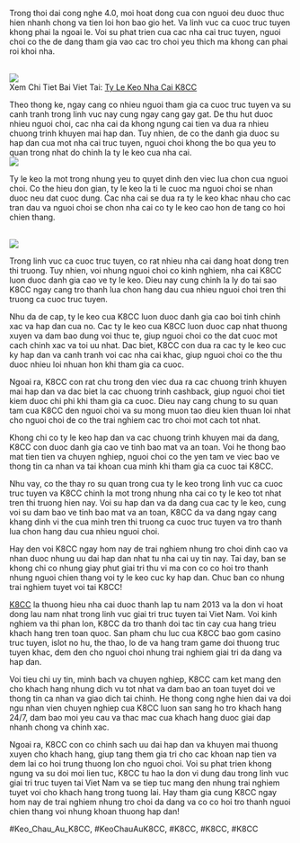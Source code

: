 <main>
<p>Trong thoi dai cong nghe 4.0, moi hoat dong cua con nguoi deu duoc thuc hien nhanh chong va tien loi hon bao gio het. Va linh vuc ca cuoc truc tuyen khong phai la ngoai le. Voi su phat trien cua cac nha cai truc tuyen, nguoi choi co the de dang tham gia vao cac tro choi yeu thich ma khong can phai roi khoi nha.</p><br><img src="https://k8cc.army/wp-content/uploads/2025/03/anh-dai-dien-3.webp"></br>
Xem Chi Tiet Bai Viet Tai: <a href="https://k8cc.army/ty-le-keo-nha-cai/">Ty Le Keo Nha Cai K8CC </a>
<p>Theo thong ke, ngay cang co nhieu nguoi tham gia ca cuoc truc tuyen va su canh tranh trong linh vuc nay cung ngay cang gay gat. De thu hut duoc nhieu nguoi choi, cac nha cai da khong ngung cai tien va dua ra nhieu chuong trinh khuyen mai hap dan. Tuy nhien, de co the danh gia duoc su hap dan cua mot nha cai truc tuyen, nguoi choi khong the bo qua yeu to quan trong nhat do chinh la ty le keo cua nha cai.<br><img src="https://k8cc.army/wp-content/uploads/2025/03/hieu-ro-cac-loai-cuoc-va-ty-le-keo-nha-cai-giup-hoi-vien-gia-tang-ty-le-thang.webp"></br>
<p>Ty le keo la mot trong nhung yeu to quyet dinh den viec lua chon cua nguoi choi. Co the hieu don gian, ty le keo la ti le cuoc ma nguoi choi se nhan duoc neu dat cuoc dung. Cac nha cai se dua ra ty le keo khac nhau cho cac tran dau va nguoi choi se chon nha cai co ty le keo cao hon de tang co hoi chien thang.</p><br><img src="https://k8cc.army/wp-content/uploads/2025/03/ty-le-keo-nha-cai-keo-tai-xiu-tai-k8cc.webp"></br>
<p>Trong linh vuc ca cuoc truc tuyen, co rat nhieu nha cai dang hoat dong tren thi truong. Tuy nhien, voi nhung nguoi choi co kinh nghiem, nha cai K8CC luon duoc danh gia cao ve ty le keo. Dieu nay cung chinh la ly do tai sao K8CC ngay cang tro thanh lua chon hang dau cua nhieu nguoi choi tren thi truong ca cuoc truc tuyen.
<p>Nhu da de cap, ty le keo cua K8CC luon duoc danh gia cao boi tinh chinh xac va hap dan cua no. Cac ty le keo cua K8CC luon duoc cap nhat thuong xuyen va dam bao dung voi thuc te, giup nguoi choi co the dat cuoc mot cach chinh xac va toi uu nhat. Dac biet, K8CC con dua ra cac ty le keo cuc ky hap dan va canh tranh voi cac nha cai khac, giup nguoi choi co the thu duoc nhieu loi nhuan hon khi tham gia ca cuoc.</p>
<p>Ngoai ra, K8CC con rat chu trong den viec dua ra cac chuong trinh khuyen mai hap dan va dac biet la cac chuong trinh cashback, giup nguoi choi tiet kiem duoc chi phi khi tham gia ca cuoc. Dieu nay cang chung to su quan tam cua K8CC den nguoi choi va su mong muon tao dieu kien thuan loi nhat cho nguoi choi de co the trai nghiem cac tro choi mot cach tot nhat.
<p>Khong chi co ty le keo hap dan va cac chuong trinh khuyen mai da dang, K8CC con duoc danh gia cao ve tinh bao mat va an toan. Voi he thong bao mat tien tien va chuyen nghiep, nguoi choi co the yen tam ve viec bao ve thong tin ca nhan va tai khoan cua minh khi tham gia ca cuoc tai K8CC.</p>
<p>Nhu vay, co the thay ro su quan trong cua ty le keo trong linh vuc ca cuoc truc tuyen va K8CC chinh la mot trong nhung nha cai co ty le keo tot nhat tren thi truong hien nay. Voi su hap dan va da dang cua cac ty le keo, cung voi su dam bao ve tinh bao mat va an toan, K8CC da va dang ngay cang khang dinh vi the cua minh tren thi truong ca cuoc truc tuyen va tro thanh lua chon hang dau cua nhieu nguoi choi.</p>
<p>Hay den voi K8CC ngay hom nay de trai nghiem nhung tro choi dinh cao va nhan duoc nhung uu dai hap dan nhat tu nha cai uy tin nay. Tai day, ban se khong chi co nhung giay phut giai tri thu vi ma con co co hoi tro thanh nhung nguoi chien thang voi ty le keo cuc ky hap dan. Chuc ban co nhung trai nghiem tuyet voi tai K8CC!</p>
</main><p><a href="https://k8cc.army/">K8CC</a> la thuong hieu nha cai duoc thanh lap tu nam 2013 va la don vi hoat dong lau nam nhat trong linh vuc giai tri truc tuyen tai Viet Nam. Voi kinh nghiem va thi phan lon, K8CC da tro thanh doi tac tin cay cua hang trieu khach hang tren toan quoc. San pham chu luc cua K8CC bao gom casino truc tuyen, islot no hu, the thao, lo de va hang tram game doi thuong truc tuyen khac, dem den cho nguoi choi nhung trai nghiem giai tri da dang va hap dan.

Voi tieu chi uy tin, minh bach va chuyen nghiep, K8CC cam ket mang den cho khach hang nhung dich vu tot nhat va dam bao an toan tuyet doi ve thong tin ca nhan va giao dich tai chinh. He thong cong nghe hien dai va doi ngu nhan vien chuyen nghiep cua K8CC luon san sang ho tro khach hang 24/7, dam bao moi yeu cau va thac mac cua khach hang duoc giai dap nhanh chong va chinh xac.

Ngoai ra, K8CC con co chinh sach uu dai hap dan va khuyen mai thuong xuyen cho khach hang, giup tang them gia tri cho cac khoan nap tien va dem lai co hoi trung thuong lon cho nguoi choi. Voi su phat trien khong ngung va su doi moi lien tuc, K8CC tu hao la don vi dung dau trong linh vuc giai tri truc tuyen tai Viet Nam va se tiep tuc mang den nhung trai nghiem tuyet voi cho khach hang trong tuong lai. Hay tham gia cung K8CC ngay hom nay de trai nghiem nhung tro choi da dang va co co hoi tro thanh nguoi chien thang voi nhung khoan thuong hap dan!</p>
#Keo_Chau_Au_K8CC, #KeoChauAuK8CC, #K8CC, #K8CC, #K8CC
